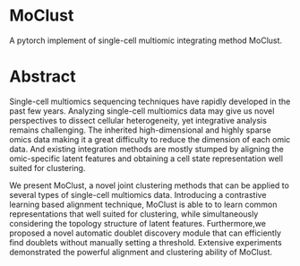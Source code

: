 # MoClust
A pytorch implement of single-cell multiomic integrating method MoClust.

# Abstract
 Single-cell multiomics sequencing techniques have rapidly developed in the past few years. Analyzing single-cell multiomics data may give us novel perspectives to dissect cellular heterogeneity, yet integrative analysis remains challenging. The inherited high-dimensional and highly sparse omics data making it a great difficulty to reduce the dimension of each omic data. And existing integration methods are mostly stumped by aligning the omic-specific latent features and obtaining a cell state representation well suited for clustering.
 
We present MoClust, a novel joint clustering methods that can be applied to several types of single-cell multiomics data. Introducing a contrastive learning based alignment technique, MoClust is able to to learn common representations that well suited for clustering, while simultaneously considering the topology structure of latent features. Furthermore,we proposed a novel automatic doublet discovery module that can efficiently find doublets without manually setting a threshold. Extensive experiments demonstrated the powerful alignment and clustering ability of MoClust.
